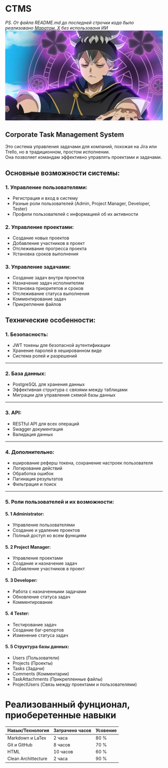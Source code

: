 # CTMS
*PS. От файла README.md до последней строчки кода было реализовано [Маратом. Х](https://t.me/blanxxty) без использованя ИИ*
<img src="https://github.com/BlanxxtyIS/CTMS/blob/main/scale_1200.jpg" width="800">
## Corporate Task Management System

Это система управления задачами для компаний, похожая на Jira или Trello, но в традиционном, простом исполнении.  
Она позволяет командам эффективно управлять проектами и задачами.  
## Основные возможности системы: ##
### 1. Управление пользователями:  ###
- Регистрация и вход в систему  
- Разные роли пользователей (Admin, Project Manager, Developer, Tester)  
- Профили пользователей с информацией об их активности
### 2. Управление проектами:  ###
- Создание новых проектов  
- Добавление участников в проект  
- Отслеживание прогресса проекта  
- Установка сроков выполнения
### 3. Управление задачами: ###
- Создание задач внутри проектов  
- Назначение задач исполнителям  
- Установка приоритетов и сроков  
- Отслеживание статуса выполнения  
- Комментирование задач  
- Прикрепление файлов
     
## Технические особенности: ##
### 1. Безопасность: ###  
   - JWT токены для безопасной аутентификации  
   - Хранение паролей в хешированном виде  
   - Система ролей и разрешений
-----

### 2. База данных: ###
   - PostgreSQL для хранения данных  
   - Эффективная структура с связями между таблицами  
   - Миграции для управления схемой базы данных
-----

### 3. API: ###
- RESTful API для всех операций
- Swagger документация
- Валидация данных
-----
  
### 4. Дополнительно: ###
- еширование реферш токена, сохранение настроек пользователя
-  Логирование действий  
- Обработка ошибок  
- Пагинация результатов  
- Фильтрация и поиск
-----

### 5. Роли пользователей и их возможности: ###
#### 5. 1 Administrator:  ####
- Управление пользователями  
- Создание и удаление проектов  
- Полный доступ ко всем функциям  
#### 5. 2 Project Manager:  ####
- Управление проектами  
- Создание и назначение задач  
- Добавление участников в проект  
#### 5. 3 Developer:  ####
- Работа с назначенными задачами  
- Обновление статуса задач  
- Комментирование  
#### 5. 4 Tester:  ####
- Тестирование задач  
- Создание баг-репортов  
- Изменение статуса задач  
#### 5. 5 Структура базы данных:  ####
- Users (Пользователи)  
- Projects (Проекты)  
- Tasks (Задачи) 
- Comments (Комментарии)  
- TaskAttachments (Прикрепленные файлы)   
- ProjectUsers (Связь между проектами и пользователями)  


# Реализованный фунционал, приоберетенные навыки #
|Навык/Технология|Затрачено часов|Усовение|
|----------------|---------------|--------|
|Markdown и LaTex| 2 часа        | 80 %   |
|Git и GitHub    | 8 часов       | 70 %   |
|HTML            | 10 часов      | 60 %   |
|Clean Archittecture| 2 часа     | 90 %   |
